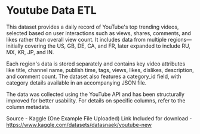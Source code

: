 # Youtube Data ETL 

This dataset provides a daily record of YouTube's top trending videos, selected based on user interactions such as views, shares, comments, and likes rather than overall view count. It includes data from multiple regions—initially covering the US, GB, DE, CA, and FR, later expanded to include RU, MX, KR, JP, and IN.

Each region's data is stored separately and contains key video attributes like title, channel name, publish time, tags, views, likes, dislikes, description, and comment count. The dataset also features a category_id field, with category details available in an accompanying JSON file.

The data was collected using the YouTube API and has been structurally improved for better usability. For details on specific columns, refer to the column metadata.

Source - Kaggle (One Example File Uploaded)
Link Included for download - https://www.kaggle.com/datasets/datasnaek/youtube-new


